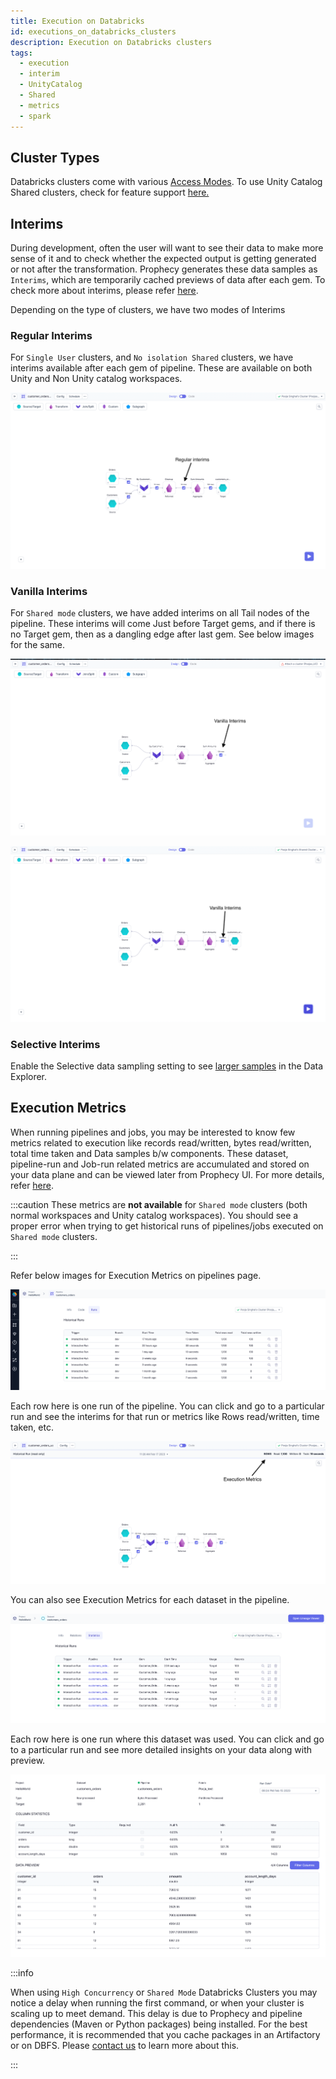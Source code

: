 ```yaml
---
title: Execution on Databricks
id: executions_on_databricks_clusters
description: Execution on Databricks clusters
tags:
  - execution
  - interim
  - UnityCatalog
  - Shared
  - metrics
  - spark
---
```


## Cluster Types

Databricks clusters come with various [Access Modes](https://docs.databricks.com/clusters/create-cluster.html#what-is-cluster-access-mode). To use Unity Catalog Shared clusters, check for feature support [here.](docs/administration/Spark-fabrics/databricks/UCShared.md)

## Interims

During development, often the user will want to see their data to make more sense of it and to check whether the expected output is getting
generated or not after the transformation. Prophecy generates these data samples as `Interims`, which are temporarily cached previews of data after each gem.
To check more about interims, please refer [here](/docs/Spark/execution/interactive-execution.md#interims).

Depending on the type of clusters, we have two modes of Interims

### Regular Interims

For `Single User` clusters, and `No isolation Shared` clusters, we have interims available after each gem of pipeline. These are available on both Unity and Non Unity catalog workspaces.

![Regular Interims](img/SingleModeInterims.png)

### Vanilla Interims

For `Shared mode` clusters, we have added interims on all Tail nodes of the pipeline.
These interims will come Just before Target gems, and if there is no Target gem, then as a dangling edge after last gem. See below images for the same.

![Vanilla Interims](img/SharedModeInterims.png)

![Vanilla Interims](img/vanillaInterims2.png)

### Selective Interims

Enable the Selective data sampling setting to see [larger samples](/docs/Spark/execution/data-explorer.md#large-sample-interims) in the Data Explorer.  

## Execution Metrics

When running pipelines and jobs, you may be interested to know few metrics related to execution like records
read/written, bytes read/written, total time taken and Data samples b/w components. These dataset, pipeline-run and
Job-run related metrics are accumulated and stored on your data plane and can be viewed later from Prophecy UI. For more details, refer [here](./execution-metrics).

:::caution
These metrics are **not available** for `Shared mode` clusters (both normal workspaces and Unity catalog workspaces). You should see a proper error when trying to get historical runs of pipelines/jobs executed on `Shared mode` clusters.

:::

Refer below images for Execution Metrics on pipelines page.

![Pipeline_Execution_Metrics](img/execution-metrics-pipeline.png)

Each row here is one run of the pipeline. You can click and go to a particular run and see the interims for that run or metrics like Rows read/written, time taken, etc.

![Execution_Metrics](img/ExecutionMetrics.png)

You can also see Execution Metrics for each dataset in the pipeline.

![Dataset_metrcis](img/execution-metrcis-dataset1.png)

Each row here is one run where this dataset was used. You can click and go to a particular run and see more detailed insights on your data along with preview.

![Dataset_stats](img/dataset-statistics.png)

:::info

When using `High Concurrency` or `Shared Mode` Databricks Clusters you may notice a delay when running the first command, or when your cluster is scaling up to meet demand. This delay is due to Prophecy and pipeline dependencies (Maven or Python packages) being installed. For the best performance, it is recommended that you cache packages in an Artifactory or on DBFS. Please [contact us](https://help.prophecy.io/support/tickets/new) to learn more about this.

:::
